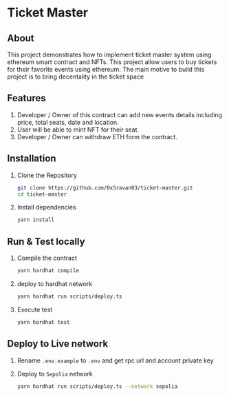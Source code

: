 # Ticket Master

## About

This project demonstrates how to implement ticket master system using ethereum smart contract and NFTs.
This project allow users to buy tickets for their favorite events using ethereum.
The main motive to build this project is to bring decentality in the ticket space

## Features
1. Developer / Owner of this contract can add new events details including price, total seats, date and location.
2. User will be able to mint NFT for their seat.
3. Developer / Owner can withdraw ETH form the contract.

## Installation
1. Clone the Repository

    ```bash
    git clone https://github.com/0xSravan03/ticket-master.git
    cd ticket-master
    ```
2. Install dependencies

    ```bash
    yarn install
    ```

## Run & Test locally
1. Compile the contract

    ```bash
    yarn hardhat compile
    ```
    
2. deploy to hardhat network
      
    ```bash
    yarn hardhat run scripts/deploy.ts
    ```
  
3. Execute test

    ```bash
    yarn hardhat test
    ```
    
## Deploy to Live network

1. Rename `.env.example` to `.env` and get rpc url and account private key
2. Deploy to  `Sepolia` network

    ```bash
    yarn hardhat run scripts/deploy.ts --network sepolia
    ```



